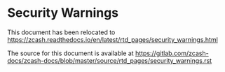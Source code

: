 Security Warnings
====================

This document has been relocated to https://zcash.readthedocs.io/en/latest/rtd_pages/security_warnings.html

The source for this document is available at https://gitlab.com/zcash-docs/zcash-docs/blob/master/source/rtd_pages/security_warnings.rst